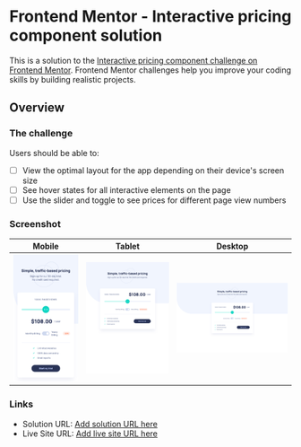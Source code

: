 # Frontend Mentor - Interactive pricing component solution

This is a solution to
the [Interactive pricing component challenge on Frontend Mentor](https://www.frontendmentor.io/challenges/interactive-pricing-component-t0m8PIyY8).
Frontend Mentor challenges help you improve your coding skills by building realistic projects.

## Overview

### The challenge

Users should be able to:

- [ ] View the optimal layout for the app depending on their device's screen size
- [ ] See hover states for all interactive elements on the page
- [ ] Use the slider and toggle to see prices for different page view numbers

### Screenshot

| Mobile                            | Tablet                            | Desktop                            |
|-----------------------------------|-----------------------------------|------------------------------------|
| ![](./docs/screenshot-mobile.png) | ![](./docs/screenshot-tablet.png) | ![](./docs/screenshot-desktop.png) |

### Links

- Solution URL: [Add solution URL here](https://your-solution-url.com)
- Live Site URL: [Add live site URL here](https://your-live-site-url.com)
